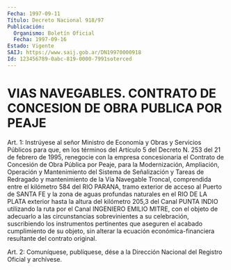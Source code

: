 ```yaml
---
Fecha: 1997-09-11
Título: Decreto Nacional 918/97
Publicación:
  Organismo: Boletín Oficial
  Fecha: 1997-09-16
Estado: Vigente
SAIJ: https://www.saij.gob.ar/DN19970000918
Id: 123456789-0abc-819-0000-7991soterced
---
```

# VIAS NAVEGABLES. CONTRATO DE CONCESION DE OBRA PUBLICA POR PEAJE

<a id="1"></a>
Art.  1:  Instrúyese  al señor Ministro de Economía y Obras y Servicios Públicos para que,  en  los  términos  del Artículo 5 del Decreto N. 253 del 21 de febrero de 1995, renegocie  con  la empresa concesionaria  el Contrato de Concesión de Obra Pública por  Peaje, para la Modernización,  Ampliación,  Operación  y Mantenimiento del Sistema de Señalización y Tareas de Redragado y mantenimiento de la Vía Navegable Troncal, comprendida entre el kilómetro  584  del RIO PARANA, tramo exterior de acceso al Puerto de SANTA FE y la zona de aguas  profundas naturales en el RIO DE LA PLATA exterior hasta  la altura del kilómetro 205,3 del Canal PUNTA INDIO utilizando la ruta por el Canal  INGENIERO  EMILIO MITRE, con el objeto de adecuarlo a las circunstancias sobrevinientes  a  su  celebración, suscribiendo los instrumentos pertinentes que aseguren el  acabado  cumplimiento de    su  objeto,  sin  alterar  la  ecuación  económica-financiera resultante del contrato original.

<a id="2"></a>
Art. 2: Comuníquese, publíquese, dése a la Dirección Nacional del Registro  Oficial  y  archívese.
